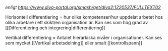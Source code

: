 *enligt https://www.diva-portal.org/smash/get/diva2:1220537/FULLTEXT02*

Horisontell differentiering = hur olika kompetenser/hur uppdelat arbetet hos olika arbetare i ett skikt/en organisation är. Kan ses som hög grad av [[Differentiering och integrering|differentiering]]

Vertikal differentiering = Antalet hierarkiska nivåer i organisationer. Kan ses som mycket [[Vertikal arbetsdelning]] eller smalt [[kontrollspann]]

